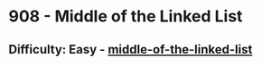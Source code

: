 <h1>908 - Middle of the Linked List</h1><h2>Difficulty: Easy - <a href="https://leetcode.com/problems/middle-of-the-linked-list/">middle-of-the-linked-list</a></h2>
